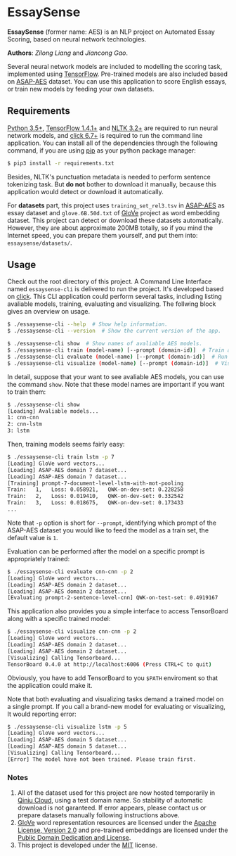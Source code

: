 # EssaySense

**EssaySense** (former name: AES) is an NLP project on Automated Essay Scoring, based on neural network technologies.

**Authors**: _Zilong Liang_ and _Jiancong Gao_.

Several neural network models are included to modelling the scoring task, implemented using [TensorFlow](https://tensorflow.org). Pre-trained models are also included based on [ASAP-AES](https://www.kaggle.com/c/asap-aes/) dataset. You can use this application to score English essays, or train new models by feeding your own datasets.

## Requirements

[Python 3.5+](https://python.org), [TensorFlow 1.4.1+](https://tensorflow.org) and [NLTK 3.2+](http://www.nltk.org) are required to run neural network models, and [click 6.7+](http://click.pocoo.org/6/) is required to run the command line application. You can install all of the dependencies through the following command, if you are using [pip](https://pip.pypa.io/) as your python package manager:
```bash
$ pip3 install -r requirements.txt
```

Besides, NLTK's punctuation metadata is needed to perform sentence tokenizing task. But **do not** bother to download it manually, because this application would detect or download it automatically.

For **datasets** part, this project uses `training_set_rel3.tsv` in [ASAP-AES](https://www.kaggle.com/c/asap-aes/) as essay dataset and `glove.6B.50d.txt` of [GloVe](https://github.com/stanfordnlp/GloVe) project as word embedding dataset. This project can detect or download these datasets automatically. However, they are about approximate 200MB totally, so if you mind the Internet speed, you can prepare them yourself, and put them into: `essaysense/datasets/`.

## Usage

Check out the root directory of this project. A Command Line Interface named `essaysense-cli` is delivered to run the project. It's developed based on [click](http://click.pocoo.org/6/). This CLI application could perform several tasks, including listing avaliable models, training, evaluating and visualizing. The follwing block gives an overview on usage.
```bash
$ ./essaysense-cli --help  # Show help information.
$ ./essaysense-cli --version  # Show the current version of the app.

$ ./essaysense-cli show  # Show names of avaliable AES models.
$ ./essaysense-cli train (model-name) [--prompt (domain-id)]  # Train a model from the beginning.
$ ./essaysense-cli evaluate (model-name) [--prompt (domain-id)]  # Run test on a specific pre-trained model.
$ ./essaysense-cli visualize (model-name) [--prompt (domain-id)]  # Visualize training process in TensorBoard.
```

In detail, suppose that your want to see avaliable AES models, you can use the command `show`. Note that these model names are important if you want to train them:
```bash
$ ./essaysense-cli show
[Loading] Avaliable models...
1: cnn-cnn
2: cnn-lstm
3: lstm
```

Then, training models seems fairly easy:
```bash
$ ./essaysense-cli train lstm -p 7
[Loading] GloVe word vectors...
[Loading] ASAP-AES domain 7 dataset...
[Loading] ASAP-AES domain 7 dataset...
[Training] prompt-7-document-level-lstm-with-mot-pooling
Train:   1,   Loss: 0.058921,   QWK-on-dev-set: 0.228258
Train:   2,   Loss: 0.019410,   QWK-on-dev-set: 0.332542
Train:   3,   Loss: 0.018675,   QWK-on-dev-set: 0.173433
...
```
Note that `-p` option is short for `--prompt`, identifying which prompt of the ASAP-AES dataset you would like to feed the model as a train set, the default value is `1`.

Evaluation can be performed after the model on a specific prompt is appropriately trained:
```bash
$ ./essaysense-cli evaluate cnn-cnn -p 2
[Loading] GloVe word vectors...
[Loading] ASAP-AES domain 2 dataset...
[Loading] ASAP-AES domain 2 dataset...
[Evaluating prompt-2-sentence-level-cnn] QWK-on-test-set: 0.4919167
```

This application also provides you a simple interface to access TensorBoard along with a specific trained model:
```bash
$ ./essaysense-cli visualize cnn-cnn -p 2
[Loading] GloVe word vectors...
[Loading] ASAP-AES domain 2 dataset...
[Loading] ASAP-AES domain 2 dataset...
[Visualizing] Calling Tensorboard...
TensorBoard 0.4.0 at http://localhost:6006 (Press CTRL+C to quit)
```
Obviously, you have to add TensorBoard to you `$PATH` enviroment so that the application could make it.

Note that both evaluating and visualizing tasks demand a trained model on a single prompt. If you call a brand-new model for evaluating or visualizing, It would reporting error:
```bash
$ ./essaysense-cli visualize lstm -p 5
[Loading] GloVe word vectors...
[Loading] ASAP-AES domain 5 dataset...
[Loading] ASAP-AES domain 5 dataset...
[Visualizing] Calling Tensorboard...
[Error] The model have not been trained. Please train first.
```

### Notes

1. All of the dataset used for this project are now hosted temporarily in [Qiniu Cloud](https://qiniu.com), using a test domain name. So stability of automatic download is not garanteed. If error appears, please contact us or prepare datasets manually following instructions above.
2. [GloVe](https://github.com/stanfordnlp/GloVe) word representation resources are licensed under the [Apache License, Version 2.0](https://www.apache.org/licenses/LICENSE-2.0) and pre-trained embeddings are licensed under the [Public Domain Dedication and License](https://opendatacommons.org/licenses/pddl/).
3. This project is developed under the [MIT](https://mit-license.org) license.
